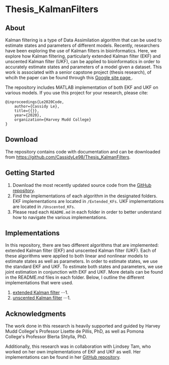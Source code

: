 # Thesis_KalmanFilters

## About
Kalman filtering is a type of Data Assimilation algorithm that can be used to estimate states and parameters of different models. Recently, researchers have been exploring the use of Kalman filters in bioinformatics. Here, we explore how Kalman filtering, particularly extended Kalman filter (EKF) and unscented Kalman filter (UKF), can be applied to bioinformatics in order to accurately estimate states and parameters of a model given a dataset. This work is associated with a senior capstone project (thesis research), of whcih the paper can be found through this [Google site page ](https://sites.google.com/g.hmc.edu/cle/thesis).

The repository includes MATLAB implementation of both EKF and UKF on various models. If you use this project for your research, please cite:
```
@inproceedings{Le2020Code,
    author={Cassidy Le},
    title={{}},
    year={2020},
    organization={Harvey Mudd College}
}
```

## Download
The repository contains code with documentation and can be downloaded from <https://github.com/CassidyLe98/Thesis_KalmanFilters>.

## Getting Started
1. Download the most recently updated source code from the [GitHub repository](https://github.com/CassidyLe98/Thesis_KalmanFilters).
2. Find the implementations of each algorithm in the designated folders. EKF implementations are located in `/Extended_KFs`. UKF implementations are located in `/Unscented_KFs`.
3. Please read each `README.md` in each folder in order to better understand how to navigate the various implementations.

## Implementations
In this repository, there are two different algorithms that are implemented: extended Kalman filter (EKF) and unscented Kalman filter (UKF). Each of these algorithms were applied to both linear and nonlinear models to estimate states as well as parameters. In order to estimate states, we use the standard EKF and UKF. To estimate both states and parameters, we use joint estimation in conjunction with EKF and UKF. More details can be found in the README.md files in each folder. Below, I outline the different implementations that were used.
1. [extended Kalman filter](https://github.com/CassidyLe98/Thesis_KalmanFilters/Extended_KFs)
⋅⋅⋅1. 
2. [unscented Kalman filter](https://github.com/CassidyLe98/Thesis_KalmanFilters/Unscented_KFs)
⋅⋅⋅1. 

## Acknowledgments
The work done in this research is heavily supported and guided by Harvey Mudd College's Professor Lisette de Pillis, PhD, as well as Pomona College's Professor Blerta Shtylla, PhD.

Additionally, this research was in collaboration with Lindsey Tam, who worked on her own implementations of EKF and UKF as well. Her implementations can be found in her [GitHub repository](https://github.com/lindseytam/LT_thesis/tree/master/code).

